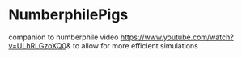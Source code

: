 # NumberphilePigs
companion to numberphile video https://www.youtube.com/watch?v=ULhRLGzoXQ0&amp; to allow for more efficient simulations

